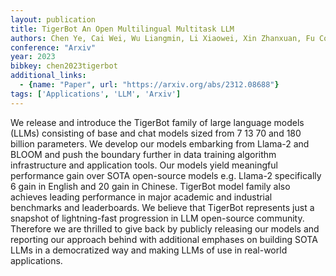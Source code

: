 ```yaml
---
layout: publication
title: TigerBot An Open Multilingual Multitask LLM
authors: Chen Ye, Cai Wei, Wu Liangmin, Li Xiaowei, Xin Zhanxuan, Fu Cong
conference: "Arxiv"
year: 2023
bibkey: chen2023tigerbot
additional_links:
  - {name: "Paper", url: "https://arxiv.org/abs/2312.08688"}
tags: ['Applications', 'LLM', 'Arxiv']
---
```

We release and introduce the TigerBot family of large language models (LLMs) consisting of base and chat models sized from 7 13 70 and 180 billion parameters. We develop our models embarking from Llama-2 and BLOOM and push the boundary further in data training algorithm infrastructure and application tools. Our models yield meaningful performance gain over SOTA open-source models e.g. Llama-2 specifically 6 gain in English and 20 gain in Chinese. TigerBot model family also achieves leading performance in major academic and industrial benchmarks and leaderboards. We believe that TigerBot represents just a snapshot of lightning-fast progression in LLM open-source community. Therefore we are thrilled to give back by publicly releasing our models and reporting our approach behind with additional emphases on building SOTA LLMs in a democratized way and making LLMs of use in real-world applications.
